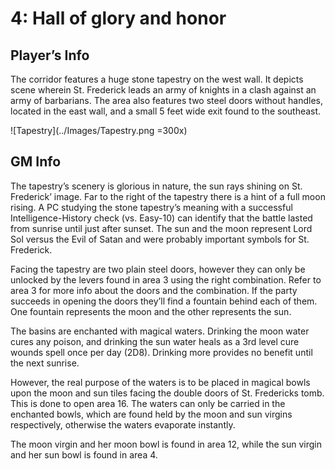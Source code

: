 # 4: Hall of glory and honor

## Player’s Info

The corridor features a huge stone tapestry on the west wall. It depicts scene wherein St. Frederick leads an army of knights in a clash against an army of barbarians. The area also features two steel doors without handles, located in the east wall, and a small 5 feet wide exit found to the southeast.

![Tapestry](../Images/Tapestry.png =300x)

## GM Info

The tapestry’s scenery is glorious in nature, the sun rays shining on St. Frederick’ image. Far to the right of the tapestry there is a hint of a full moon rising. A PC studying the stone tapestry’s meaning with a successful Intelligence-History check (vs. Easy-10) can identify that the battle lasted from sunrise until just after sunset. The sun and the moon represent Lord Sol versus the Evil of Satan and were probably important symbols for St. Frederick.

Facing the tapestry are two plain steel doors, however they can only be unlocked by the levers found in area 3 using the right combination. Refer to area 3 for more info about the doors and the combination. If the party succeeds in opening the doors they’ll find a fountain behind each of them. One fountain represents the moon and the other represents the sun.

The basins are enchanted with magical waters. Drinking the moon water cures any poison, and drinking the sun water heals as a 3rd level cure wounds spell once per day (2D8). Drinking more provides no benefit until the next sunrise.

However, the real purpose of the waters is to be placed in magical bowls upon the moon and sun tiles facing the double doors of St. Fredericks tomb. This is done to open area 16. The waters can only be carried in the enchanted bowls, which are found held by the moon and sun virgins respectively, otherwise the waters evaporate instantly.

The moon virgin and her moon bowl is found in area 12, while the sun virgin and her sun bowl is found in area 4. 

